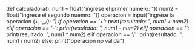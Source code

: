 def calculadora():
    nun1 = float("ingrese el primer numero: "))
    num2 = float("ingrese el segundo nuemro: "))
    operacion = input("ingrese la operacion (+,-,*,/): ")
    if operacion == '+':
        print(resultado: ", num1 + num2)
    elif operacion == '-':
        print(resultado: ", num1 - num2)
    elif operacion == '*':
        print(resultado: ", num1 * num2)
    elif operacion == '/':
        print(resultado: ", num1 / num2)
    else:
        print("operacion no valida")
